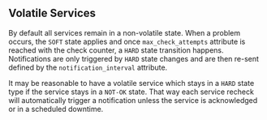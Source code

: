 ## <a id="volatile-services"></a> Volatile Services

By default all services remain in a non-volatile state. When a problem
occurs, the `SOFT` state applies and once `max_check_attempts` attribute
is reached with the check counter, a `HARD` state transition happens.
Notifications are only triggered by `HARD` state changes and are then
re-sent defined by the `notification_interval` attribute.

It may be reasonable to have a volatile service which stays in a `HARD`
state type if the service stays in a `NOT-OK` state. That way each
service recheck will automatically trigger a notification unless the
service is acknowledged or in a scheduled downtime.